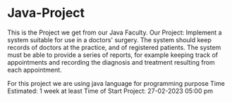 # Java-Project
This is the Project we get from our Java Faculty.
Our Project:
Implement a system suitable for use in a doctors' surgery. The system should keep records of doctors at the practice, and of registered patients. The system must be able to provide a series of reports, for example keeping track of appointments and recording the diagnosis and treatment resulting from each appointment.

For this project we are using java language for programming purpose 
Time Estimated: 1 week at least 
Time of Start Project: 27-02-2023 05:00 pm 
